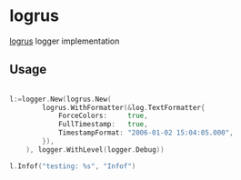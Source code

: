 # logrus

[logrus](https://github.com/sirupsen/logrus) logger implementation

## Usage

```go
 
l:=logger.New(logrus.New(
		logrus.WithFormatter(&log.TextFormatter{
			ForceColors:     true,
			FullTimestamp:   true,
			TimestampFormat: "2006-01-02 15:04:05.000",
		}),
	), logger.WithLevel(logger.Debug))

l.Infof("testing: %s", "Infof")

```